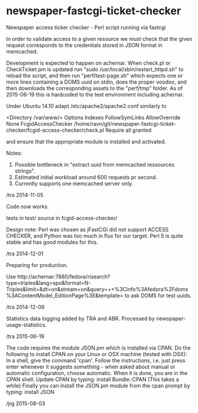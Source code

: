 newspaper-fastcgi-ticket-checker
================================

Newspaper access ticker checker - Perl script running via fastcgi

In order to validate access to a given resource we must check that the
given request corresponds to the credentials stored in JSON format in
memcached.

Development is expected to happen on achernar.  When check.pl or
CheckTicket.pm is updated run "sudo /usr/local/sbin/restart_httpd.sh"
to reload the script, and then run "perf/test-page.sh" which expects
one or more lines containing a DOMS uuid on stdin, does the proper
voodoo, and then downloads the corresponding assets to the "perf/tmp"
folder.  As of 2015-06-19 this is hardcoded to the test environment
including achernar.


Under Ubuntu 14.10 adapt /etc/apache2/apache2.conf similarly to

  <Directory /var/www/>
	Options Indexes FollowSymLinks
	AllowOverride None
	FcgidAccessChecker /home/ravn/git/newspaper-fastcgi-ticket-checker/fcgid-access-checker/check.pl
	Require all granted
  </Directory>

and ensure that the appropriate module is installed and activated.

Notes:

1) Possible bottleneck in "extract uuid from memcached ressources strings".
2) Estimated initial workload around 600 requests pr second.
3) Currently supports one memcached server only.

/tra 2014-11-05


Code now works.

tests in test/
source in fcgid-access-checker/

Design note: Perl was chosen as jFastCGI did not support ACCESS
CHECKER, and Python was too much in flux for our target.  Perl 5 is
quite stable and has good modules for this.

/tra 2014-12-01


Preparing for production.

Use
http://achernar:7880/fedora/risearch?type=triples&lang=spo&format=N-Triples&limit=&dt=on&stream=on&query=*+*+%3Cinfo%3Afedora%2Fdoms%3AContentModel_EditionPage%3E&template=
to ask DOMS for test uuids.

/tra 2014-12-09


Statistics data logging added by TRA and ABR.  Processed by
newspaper-usage-statistics.

/tra 2015-06-19


The code requires the module JSON.pm which is installed via CPAN. Do the
following to install CPAN on your Linux or OSX machine (tested with OSX):
In a shell, give the command 'cpan'. Follow the instructions, i.e. just press
enter whenever it suggests something - when asked about manual or automatic
configuration, choose automatic. When it is done, you are in the CPAN shell.
Update CPAN by typing:  install Bundle::CPAN
(This takes a while)
Finally you can install the JSON.pm module from the cpan prompt by typing:
install JSON

/jrg 2015-08-03

